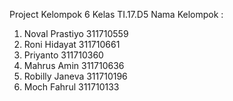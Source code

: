 Project Kelompok 6 Kelas TI.17.D5
Nama Kelompok :
1. Noval Prastiyo   311710559
2. Roni Hidayat     311710661
3. Priyanto         311710360
4. Mahrus Amin      311710636
5. Robilly Janeva   311710196
6. Moch Fahrul      311710133
